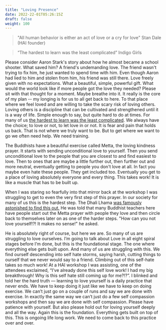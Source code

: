 ```yaml
---
title: "Loving Presence"
date: 2022-22-01T05:26:15Z
draft: false
weight: 100
---
```

> "All human behavior is either an act of love or a cry for love"
 Stan Dale (HAI founder)

> “The hardest to learn was the least complicated”
 Indigo Girls

Please consider Aaron Stark's story about how he almost became a school shooter. What saved him? A friend's undemanding love. The friend wasn't trying to fix him, he just wanted to spend time with him. Even though Aaron had lied to him and stolen from him, his friend was still there. Love freely given with no expectations. What a beautiful, simple, powerful gift. What would the world look like if more people got the love they needed? Please sit with that thought for a moment. Maybe breathe into it. It really is the core of my plan -- my longing is for us to all get back to here. To that place where we feel loved and are willing to take the scary risk of loving others. Loving others is a discipline that can be cultivated and strengthened until it is a way of life. Simple enough to say, but quite hard to do at times. For many of us [the hardest to learn was the least complicated][1]. We always have the choice; to love or not, to let love in or not. It is fear and pain that holds us back. That is not where we truly want to be. But to get where we want to go we often need help. We need training.

The Buddhists have a beautiful exercise called Metta, the loving kindness prayer. It starts with sending unconditional love to yourself. Then you send unconditional love to the people that you are closest to and find easiest to love. Then to ones that are maybe a little further out, then further out and more neutral, eventually getting to people you don't love at all. In fact you maybe even hate these people. They get included too. Eventually you get to a place of loving absolutely everyone and every thing. This takes work! It is like a muscle that has to be built up.

When I was staring so fearfully into that mirror back at the workshop I was struggling to get to even the very first step of this prayer. In our society for many of us this is the hardest step. The Dhali Lhama [was famously astonished to find this out.][2] He was told that many Buddhist teachers here have people start out the Metta prayer with people they love and then circle back to themselves later on as one of the harder steps. "How can you not love yourself!?! It makes no sense!" he asked. 

He is absolutely right of course, but here we are. So many of us are struggling to love ourselves. I’m going to talk about Love in all eight spiral stages before I’m done, but this is the foundational stage.  The one where everything else gets built upon. And many of us are struggling with this. We find ourself descending into self hate storms, saying harsh, cutting things to ourself that we never would say to a friend. Climbing out of this self-hate takes so much work! At a HAI workshop I was assisting, one of the attendees exclaimed, “I’ve already done this self love work! I had my big breakthrough! Why is this self hate still coming up for me?!?”. I blinked and told her the hard truth — learning to love yourself is a daily practice that never ends. We have to keep doing it just like we have to keep on doing exercise.  We can’t just go on a couple of runs and say we are done with exercise. In exactly the same way we can’t just do a few self compassion workshops and then say we are done with self compassion. Please have patience with yourself. But also please hold out for loving yourself deeply and all the way. Again this is the foundation. Everything gets built on top of this. This is ongoing life long work. We need to come back to this practice over and over.




[1]:	https://open.spotify.com/album/08rSr5tinC3ZsQMPFgYuW4
[2]:	http://www.dispatchesfromtheheart.com/blog/2016/2/23/hhdl-self-hatred-story